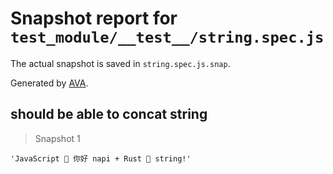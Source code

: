 # Snapshot report for `test_module/__test__/string.spec.js`

The actual snapshot is saved in `string.spec.js.snap`.

Generated by [AVA](https://avajs.dev).

## should be able to concat string

> Snapshot 1

    'JavaScript 🌳 你好 napi + Rust 🦀 string!'
